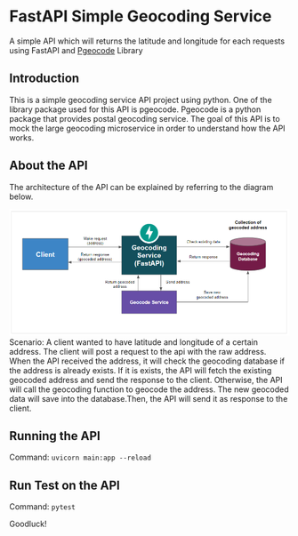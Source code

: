 # FastAPI Simple Geocoding Service
A simple API which will returns the latitude and longitude for each requests using FastAPI and <a href="https://github.com/symerio/pgeocode">Pgeocode</a> Library

## Introduction
This is a simple geocoding service API project using python. One of the library package used for this API is pgeocode. Pgeocode is a python package that provides postal geocoding service. The goal of this API is to mock the large geocoding microservice in order to understand how the API works.

## About the API
The architecture of the API can be explained by referring to the diagram below.

![](img/about_api.PNG)
Scenario:
A client wanted to have latitude and longitude of a certain address. The client will post a request to the api with the raw address. When the API received the address, it will check the geocoding database if the address is already exists. If it is exists, the API will fetch the existing geocoded address and send the response to the client. Otherwise, the API will call the geocoding function to geocode the address. The new geocoded data will save into the database.Then, the API will send it as response to the client. 

## Running the API 
Command:
`uvicorn main:app --reload`

## Run Test on the API
Command:
`pytest`

Goodluck!
